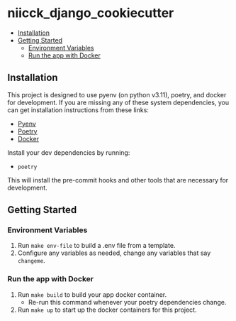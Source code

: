 # niicck_django_cookiecutter

- [Installation](#installation)
- [Getting Started](#getting-started)
  - [Environment Variables](#environment-variables)
  - [Run the app with Docker](#run-the-app-with-docker)

## Installation

This project is designed to use pyenv (on python v3.11), poetry, and docker for development. If you are missing any of these system dependencies, you can get installation instructions from these links:

- [Pyenv](https://github.com/pyenv/pyenv#installation)
- [Poetry](https://python-poetry.org/docs/)
- [Docker](https://docs.docker.com/get-docker/)

Install your dev dependencies by running:
- `poetry`

This will install the pre-commit hooks and other tools that are necessary for development.

## Getting Started

### Environment Variables
1. Run `make env-file` to build a .env file from a template.
2. Configure any variables as needed, change any variables that say `changeme`.

### Run the app with Docker
1. Run `make build` to build your app docker container.
   - Re-run this command whenever your poetry dependencies change.
2. Run `make up` to start up the docker containers for this project.
